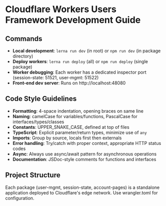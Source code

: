 # Cloudflare Workers Users Framework Development Guide

## Commands
- **Local development**: `lerna run dev` (in root) or `npm run dev` (in package directory)
- **Deploy workers**: `lerna run deploy` (all) or `npm run deploy` (single package)
- **Worker debugging**: Each worker has a dedicated inspector port (session-state: 51521, user-mgmt: 51522)
- **Front-end dev server**: Runs on http://localhost:48080

## Code Style Guidelines
- **Formatting**: 4-space indentation, opening braces on same line
- **Naming**: camelCase for variables/functions, PascalCase for interfaces/types/classes
- **Constants**: UPPER_SNAKE_CASE, defined at top of files
- **TypeScript**: Explicit parameter/return types, minimize use of `any`
- **Imports**: Group by source, locals first then externals
- **Error handling**: Try/catch with proper context, appropriate HTTP status codes
- **Async**: Always use async/await pattern for asynchronous operations
- **Documentation**: JSDoc-style comments for functions and interfaces

## Project Structure
Each package (user-mgmt, session-state, account-pages) is a standalone application deployed to Cloudflare's edge network. Use wrangler.toml for configuration.